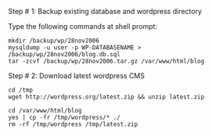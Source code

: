 Step # 1: Backup existing database and wordpress directory

Type the following commands at shell prompt:

```
mkdir /backup/wp/28nov2006
mysqldump -u user -p WP-DATABASENAME > /backup/wp/28nov2006/blog.db.sql
tar -zcvf /backup/wp/28nov2006.tar.gz /var/www/html/blog
```


Step # 2: Download latest wordpress CMS

```
cd /tmp
wget http://wordpress.org/latest.zip && unzip latest.zip
```


```
cd /var/www/html/blog
yes | cp -fr /tmp/wordpress/* ./
rm -rf /tmp/wordpress /tmp/latest.zip
```
